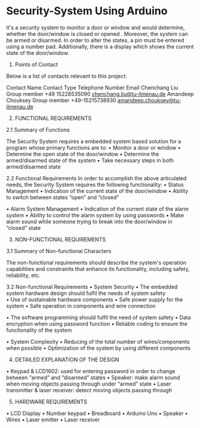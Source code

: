 # Security-System Using Arduino

It's a security system to monitor a door or window and would determine, whether the door/window is closed or opened . Moreover, the system can be armed or disarmed. In order to alter the states, a pin must be entered using a number pad. Additionally, there is a display which shows the current state of the door/window.

1. Points of Contact

Below is a list of contacts relevant to this project:

Contact Name	    Contact Type	Telephone Number	Email
Chenchang Liu	    Group member	+49 15228535090	  chenchang.liu@tu-ilmenau.de
Amandeep Chouksey	Group member	+49-15215738930	  amandeep.chouksey@tu-ilmenau.de


2. FUNCTIONAL REQUIREMENTS 

2.1	Summary of Functions

The Security System requires a embedded system based solution for a program whose primary functions are to:
•	Monitor a door or window
•	Determine the open state of the door/window 
•	Determine the armed/disarmed state of the system
•	Take necessary steps in both armed/disarmed state

2.2	Functional Requirements
In order to accomplish the above articulated needs, the Security System requires the following functionality:
•	Status Management
  •	Indication of the current state of the door/window
  •	Ability to switch between states “open” and “closed”

•	Alarm System Management
  •	Indication of the current state of the alarm system 
  •	Ability to control the alarm system by using passwords
  •	Make alarm sound while someone trying to break into the door/window in “closed” state
 

3. NON-FUNCTIONAL REQUIREMENTS

3.1	Summary of Non-functional Characters

The non-functional requirements should describe the system's operation capabilities and constraints that enhance its functionality, including safety, reliability, etc.

3.2	Non-functional Requirements
•	System Security
  •	The embedded system hardware design should fulfil the needs of system safety  
  •	Use of sustainable hardware components 
  •	Safe power supply for the system
  •	Safe operation in components and wire connection

•	The software programming should fulfil the need of system safety
  •	Data encryption when using password function
  •	Reliable coding to ensure the functionality of the system

•	System Complexity
  •	Reducing of the total number of wires/components when possible
  •	Optimization of the system by using different components


4. DETAILED EXPLANATION OF THE DESIGN

•	Keypad & LCD1602: used for entering password in order to change between “armed” and “disarmed” states
•	Speaker: make alarm sound when moving objects passing through under “armed” state
•	Laser transmitter & laser receiver: detect moving objects passing through 


5. HARDWARE REQUIREMENTS 	

•	LCD Display
•	Number keypad
•	Breadboard
•	Arduino Uno
• Speaker
•	Wires
•	Laser emitter
•	Laser receiver

